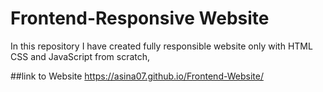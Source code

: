 # Frontend-Responsive Website 

In this repository I have created fully responsible website only with HTML CSS and JavaScript from scratch,

##link to Website
https://asina07.github.io/Frontend-Website/
